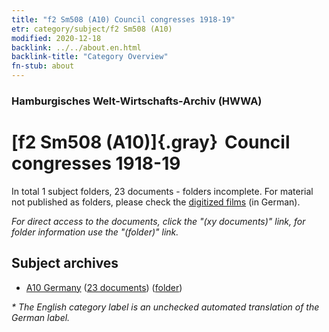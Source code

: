 ```yaml
---
title: "f2 Sm508 (A10) Council congresses 1918-19"
etr: category/subject/f2 Sm508 (A10)
modified: 2020-12-18
backlink: ../../about.en.html
backlink-title: "Category Overview"
fn-stub: about
---
```


### Hamburgisches Welt-Wirtschafts-Archiv (HWWA)
# [f2 Sm508 (A10)]{.gray}&#8201; Council congresses 1918-19&#160; 





In total 1 subject folders, 23 documents - folders incomplete.
For material not published as folders, please check the [digitized films](/film/h1_sh) (in German).

_For direct access to the documents, click the "(xy documents)" link, for folder information use the "(folder)" link._

## Subject archives


- [A10 Germany](../../../geo/about.en.html#A10) (<a href="https://dfg-viewer.de/show/?tx_dlf[id]=https://pm20.zbw.eu/mets/sh/1261xx/126128/1443xx/144351/public.mets.en.xml" target="_blank">23 documents</a>) ([folder](http://purl.org/pressemappe20/folder/sh/126128,144351))


_* The English category label is an unchecked automated translation of the German label._

